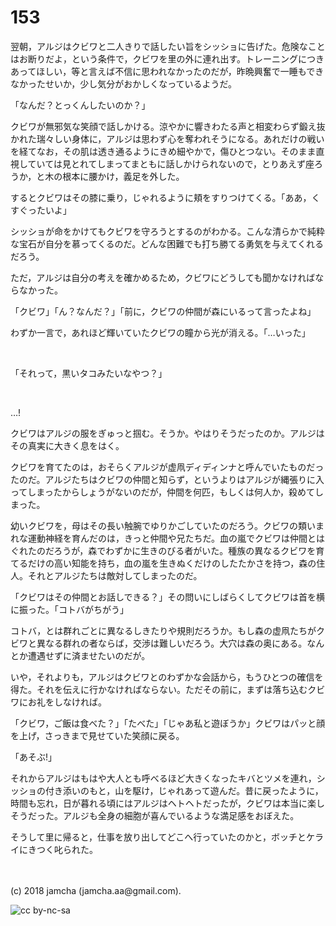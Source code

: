 # 153

翌朝，アルジはクビワと二人きりで話したい旨をシッショに告げた。危険なことはお断りだよ，という条件で，クビワを里の外に連れ出す。トレーニングにつきあってほしい，等と言えば不信に思われなかったのだが，昨晩興奮で一睡もできなかったせいか，少し気分がおかしくなっているようだ。  

「なんだ？とっくんしたいのか？」  

クビワが無邪気な笑顔で話しかける。涼やかに響きわたる声と相変わらず鍛え抜かれた瑞々しい身体に，アルジは思わず心を奪われそうになる。あれだけの戦いを経てなお，その肌は透き通るようにきめ細やかで，傷ひとつない。そのまま直視していては見とれてしまってまともに話しかけられないので，とりあえず座ろうか，と木の根本に腰かけ，義足を外した。  

するとクビワはその膝に乗り，じゃれるように頬をすりつけてくる。「ああ，くすぐったいよ」  

シッショが命をかけてもクビワを守ろうとするのがわかる。こんな清らかで純粋な宝石が自分を慕ってくるのだ。どんな困難でも打ち勝てる勇気を与えてくれるだろう。  

ただ，アルジは自分の考えを確かめるため，クビワにどうしても聞かなければならなかった。  

「クビワ」「ん？なんだ？」「前に，クビワの仲間が森にいるって言ったよね」  

わずか一言で，あれほど輝いていたクビワの瞳から光が消える。「…いった」  

<br>  

「それって，黒いタコみたいなやつ？」  

<br>  

…!  

クビワはアルジの服をぎゅっと掴む。そうか。やはりそうだったのか。アルジはその真実に大きく息をはく。  

クビワを育てたのは，おそらくアルジが虚凧ディディンナと呼んでいたものだったのだ。アルジたちはクビワの仲間と知らず，というよりはアルジが縄張りに入ってしまったからしょうがないのだが，仲間を何匹，もしくは何人か，殺めてしまった。  

幼いクビワを，母はその長い触腕でゆりかごしていたのだろう。クビワの類いまれな運動神経を育んだのは，きっと仲間や兄たちだ。血の嵐でクビワは仲間とはぐれたのだろうが，森でわずかに生きのびる者がいた。種族の異なるクビワを育てるだけの高い知能を持ち，血の嵐を生きぬくだけのしたたかさを持つ，森の住人。それとアルジたちは敵対してしまったのだ。  

「クビワはその仲間とお話しできる？」その問いにしばらくしてクビワは首を横に振った。「コトバがちがう」  

コトバ，とは群れごとに異なるしきたりや規則だろうか。もし森の虚凧たちがクビワと異なる群れの者ならば，交渉は難しいだろう。大穴は森の奥にある。なんとか遭遇せずに済ませたいのだが。  

いや，それよりも，アルジはクビワとのわずかな会話から，もうひとつの確信を得た。それを伝えに行かなければならない。ただその前に，まずは落ち込むクビワにお礼をしなければ。  

「クビワ，ご飯は食べた？」「たべた」「じゃあ私と遊ぼうか」クビワはパッと顔を上げ，さっきまで見せていた笑顔に戻る。  

「あそぶ!」  

それからアルジはもはや大人とも呼べるほど大きくなったキバとツメを連れ，シッショの付き添いのもと，山を駆け，じゃれあって遊んだ。昔に戻ったように，時間も忘れ，日が暮れる頃にはアルジはヘトヘトだったが，クビワは本当に楽しそうだった。アルジも全身の細胞が喜んでいるような満足感をおぼえた。  

そうして里に帰ると，仕事を放り出してどこへ行っていたのかと，ボッチとケライにきつく叱られた。  

<br>  
<br>  
(c) 2018 jamcha (jamcha.aa@gmail.com).  

![cc by-nc-sa](https://i.creativecommons.org/l/by-nc-sa/4.0/88x31.png)
